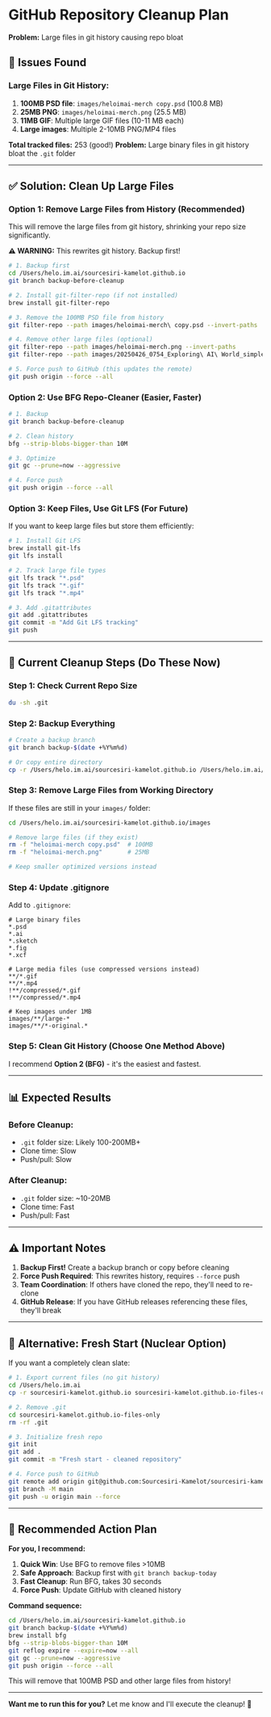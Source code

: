 # GitHub Repository Cleanup Plan
**Problem:** Large files in git history causing repo bloat

## 🔴 Issues Found

### Large Files in Git History:
1. **100MB PSD file**: `images/heloimai-merch copy.psd` (100.8 MB) 
2. **25MB PNG**: `images/heloimai-merch.png` (25.5 MB)
3. **11MB GIF**: Multiple large GIF files (10-11 MB each)
4. **Large images**: Multiple 2-10MB PNG/MP4 files

**Total tracked files:** 253 (good!)
**Problem:** Large binary files in git history bloat the `.git` folder

---

## ✅ Solution: Clean Up Large Files

### Option 1: Remove Large Files from History (Recommended)

This will remove the large files from git history, shrinking your repo size significantly.

**⚠️ WARNING:** This rewrites git history. Backup first!

```bash
# 1. Backup first
cd /Users/helo.im.ai/sourcesiri-kamelot.github.io
git branch backup-before-cleanup

# 2. Install git-filter-repo (if not installed)
brew install git-filter-repo

# 3. Remove the 100MB PSD file from history
git filter-repo --path images/heloimai-merch\ copy.psd --invert-paths

# 4. Remove other large files (optional)
git filter-repo --path images/heloimai-merch.png --invert-paths
git filter-repo --path images/20250426_0754_Exploring\ AI\ World_simple_compose_01jsrz526hfm9tdkwd0xfjz8ah.gif --invert-paths

# 5. Force push to GitHub (this updates the remote)
git push origin --force --all
```

### Option 2: Use BFG Repo-Cleaner (Easier, Faster)

```bash
# 1. Backup
git branch backup-before-cleanup

# 2. Clean history  
bfg --strip-blobs-bigger-than 10M

# 3. Optimize
git gc --prune=now --aggressive

# 4. Force push
git push origin --force --all
```

### Option 3: Keep Files, Use Git LFS (For Future)

If you want to keep large files but store them efficiently:

```bash
# 1. Install Git LFS
brew install git-lfs
git lfs install

# 2. Track large file types
git lfs track "*.psd"
git lfs track "*.gif"
git lfs track "*.mp4"

# 3. Add .gitattributes
git add .gitattributes
git commit -m "Add Git LFS tracking"
git push
```

---

## 🧹 Current Cleanup Steps (Do These Now)

### Step 1: Check Current Repo Size
```bash
du -sh .git
```

### Step 2: Backup Everything
```bash
# Create a backup branch
git branch backup-$(date +%Y%m%d)

# Or copy entire directory
cp -r /Users/helo.im.ai/sourcesiri-kamelot.github.io /Users/helo.im.ai/sourcesiri-kamelot.github.io-backup
```

### Step 3: Remove Large Files from Working Directory

If these files are still in your `images/` folder:
```bash
cd /Users/helo.im.ai/sourcesiri-kamelot.github.io/images

# Remove large files (if they exist)
rm -f "heloimai-merch copy.psd"  # 100MB
rm -f "heloimai-merch.png"       # 25MB

# Keep smaller optimized versions instead
```

### Step 4: Update .gitignore

Add to `.gitignore`:
```
# Large binary files
*.psd
*.ai
*.sketch
*.fig
*.xcf

# Large media files (use compressed versions instead)
**/*.gif
**/*.mp4
!**/compressed/*.gif
!**/compressed/*.mp4

# Keep images under 1MB
images/**/large-*
images/**/*-original.*
```

### Step 5: Clean Git History (Choose One Method Above)

I recommend **Option 2 (BFG)** - it's the easiest and fastest.

---

## 📊 Expected Results

### Before Cleanup:
- `.git` folder size: Likely 100-200MB+
- Clone time: Slow
- Push/pull: Slow

### After Cleanup:
- `.git` folder size: ~10-20MB
- Clone time: Fast
- Push/pull: Fast

---

## ⚠️ Important Notes

1. **Backup First!** Create a backup branch or copy before cleaning
2. **Force Push Required**: This rewrites history, requires `--force` push
3. **Team Coordination**: If others have cloned the repo, they'll need to re-clone
4. **GitHub Release**: If you have GitHub releases referencing these files, they'll break

---

## 🔄 Alternative: Fresh Start (Nuclear Option)

If you want a completely clean slate:

```bash
# 1. Export current files (no git history)
cd /Users/helo.im.ai
cp -r sourcesiri-kamelot.github.io sourcesiri-kamelot.github.io-files-only

# 2. Remove .git
cd sourcesiri-kamelot.github.io-files-only
rm -rf .git

# 3. Initialize fresh repo
git init
git add .
git commit -m "Fresh start - cleaned repository"

# 4. Force push to GitHub
git remote add origin git@github.com:Sourcesiri-Kamelot/sourcesiri-kamelot.github.io.git
git branch -M main
git push -u origin main --force
```

---

## 🎯 Recommended Action Plan

**For you, I recommend:**

1. **Quick Win**: Use BFG to remove files >10MB
2. **Safe Approach**: Backup first with `git branch backup-today`
3. **Fast Cleanup**: Run BFG, takes 30 seconds
4. **Force Push**: Update GitHub with cleaned history

**Command sequence:**
```bash
cd /Users/helo.im.ai/sourcesiri-kamelot.github.io
git branch backup-$(date +%Y%m%d)
brew install bfg
bfg --strip-blobs-bigger-than 10M
git reflog expire --expire=now --all
git gc --prune=now --aggressive
git push origin --force --all
```

This will remove that 100MB PSD and other large files from history!

---

**Want me to run this for you?** Let me know and I'll execute the cleanup! 🚀
